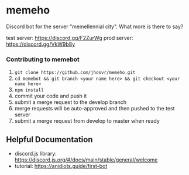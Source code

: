 # memeho

Discord bot for the server "memellennial city". What more is there to say?

test server: https://discord.gg/F2ZurWg
prod server: https://discord.gg/VkW9b8y

### Contributing to memebot
1. `git clone https://github.com/jhosvr/memeho.git`
2. `cd memebot && git branch <your name here> && git checkout <your name here>`
3. `npm install`
4. commit your code and push it
5. submit a merge request to the develop branch
6. merge requests will be auto-approved and then pushed to the test server
7. submit a merge request from develop to master when ready

## Helpful Documentation
* discord.js library: https://discord.js.org/#/docs/main/stable/general/welcome
* tutorial: https://anidiots.guide/first-bot
